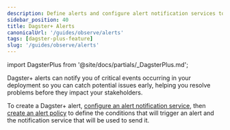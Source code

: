 ```yaml
---
description: Define alerts and configure alert notification services to monitor critical events in your Dagster+ deployment.
sidebar_position: 40
title: Dagster+ Alerts
canonicalUrl: '/guides/observe/alerts'
tags: [dagster-plus-feature]
slug: '/guides/observe/alerts'
---
```


import DagsterPlus from '@site/docs/partials/\_DagsterPlus.md';

<DagsterPlus />

Dagster+ alerts can notify you of critical events occurring in your deployment so you can catch potential issues early, helping you resolve problems before they impact your stakeholders.

To create a Dagster+ alert, [configure an alert notification service](/guides/observe/alerts/configuring-an-alert-notification-service), then [create an alert policy](/guides/observe/alerts/creating-alerts) to define the conditions that will trigger an alert and the notification service that will be used to send it.
